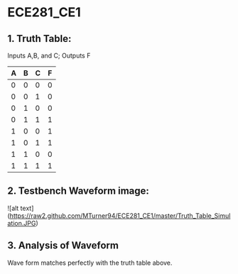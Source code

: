 ECE281_CE1
==========

## 1. Truth Table: 
  Inputs A,B, and C; Outputs F

| A | B | C | F |
|---|---|---|---|
| 0 | 0 | 0 | 0 |
| 0 | 0 | 1 | 0 |
| 0 | 1 | 0 | 0 |
| 0 | 1 | 1 | 1 |
| 1 | 0 | 0 | 1 |
| 1 | 0 | 1 | 1 |
| 1 | 1 | 0 | 0 |
| 1 | 1 | 1 | 1 |

## 2. Testbench Waveform image:

![alt text] (https://raw2.github.com/MTurner94/ECE281_CE1/master/Truth_Table_Simulation.JPG)

## 3. Analysis of Waveform
  Wave form matches perfectly with the truth table above.
